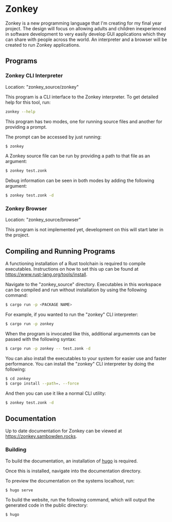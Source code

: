 # Zonkey

Zonkey is a new programming language that I'm creating for my final year project. The design will focus on allowing adults and children inexperienced in software development to very easily develop GUI applications which they can share with people across the world. An interpreter and a browser will be created to run Zonkey applications.

## Programs

### Zonkey CLI Interpreter

Location: "zonkey_source/zonkey"

This program is a CLI interface to the Zonkey interpreter. To get detailed help for this tool, run:
```sh
zonkey --help
```

This program has two modes, one for running source files and another for providing a prompt.

The prompt can be accessed by just running:
```sh
$ zonkey
```

A Zonkey source file can be run by providing a path to that file as an argument:
```sh
$ zonkey test.zonk
```

Debug information can be seen in both modes by adding the following argument:
```sh
$ zonkey test.zonk -d
```

### Zonkey Browser

Location: "zonkey_source/browser"

This program is not implemented yet, development on this will start later in the project.

## Compiling and Running Programs

A functioning installation of a Rust toolchain is required to compile executables. Instructions on how to set this up can be found at <https://www.rust-lang.org/tools/install>.

Navigate to the "zonkey_source" directory. Executables in this workspace can be compiled and run without installation by using the following command:
```sh
$ cargo run -p <PACKAGE NAME>
```

For example, if you wanted to run the "zonkey" CLI interpreter:
```sh
$ cargo run -p zonkey
```

When the program is invocated like this, additional argumemnts can be passed with the following syntax:
```sh
$ cargo run -p zonkey -- test.zonk -d
```

You can also install the executables to your system for easier use and faster performance. You can install the "zonkey" CLI interpreter by doing the following:
```sh
$ cd zonkey
$ cargo install --path=. --force
```

And then you can use it like a normal CLI utility:
```sh
$ zonkey test.zonk -d
```

## Documentation

Up to date documentation for Zonkey can be viewed at <https://zonkey.sambowden.rocks>.

### Building

To build the documentation, an installation of [hugo](https://gohugo.io/installation/) is required.

Once this is installed, navigate into the documentation directory.

To preview the documentation on the systems localhost, run:
```sh
$ hugo serve
```

To build the website, run the following command, which will output the generated code in the public directory:
```sh
$ hugo
```
